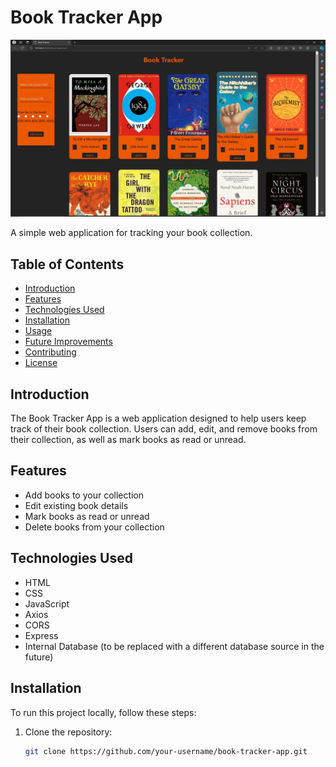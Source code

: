 


# Book Tracker App

![Book Tracker App image](https://github.com/T4c0/Book-Tracker/blob/main/images/Screenshot%20(79).jpg)

A simple web application for tracking your book collection.

## Table of Contents

- [Introduction](#introduction)
- [Features](#features)
- [Technologies Used](#technologies-used)
- [Installation](#installation)
- [Usage](#usage)
- [Future Improvements](#future-improvements)
- [Contributing](#contributing)
- [License](#license)

## Introduction

The Book Tracker App is a web application designed to help users keep track of their book collection. Users can add, edit, and remove books from their collection, as well as mark books as read or unread.

## Features

- Add books to your collection
- Edit existing book details
- Mark books as read or unread
- Delete books from your collection

## Technologies Used

- HTML
- CSS
- JavaScript
- Axios
- CORS
- Express
- Internal Database (to be replaced with a different database source in the future)

## Installation

To run this project locally, follow these steps:

1. Clone the repository:

   ```bash
   git clone https://github.com/your-username/book-tracker-app.git



